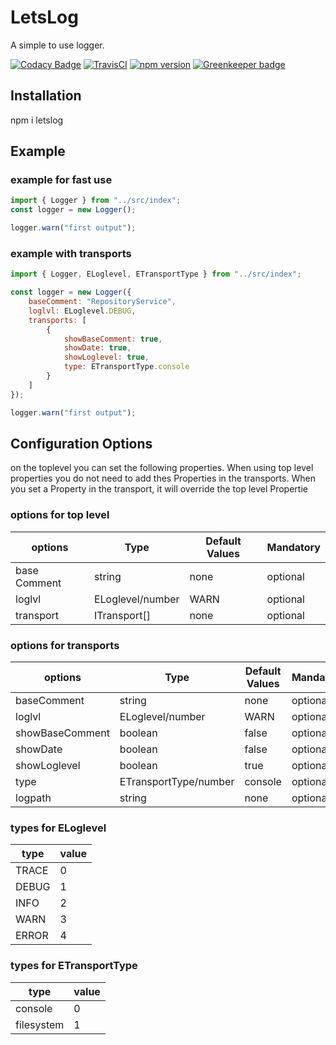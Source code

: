 # LetsLog

A simple to use logger.

[![Codacy Badge](https://api.codacy.com/project/badge/Grade/338f5ab29cdf45e09d655dd2e2c0d89b)](https://app.codacy.com/app/thomas_haenig/letslog?utm_source=github.com&utm_medium=referral&utm_content=tFury/letslog&utm_campaign=badger)
[![TravisCI](https://travis-ci.org/tFury/letslog.svg?branch=master)](https://travis-ci.org/tFury/letslog)
[![npm version](https://badge.fury.io/js/letslog.svg)](https://www.npmjs.com/package/letslog)
[![Greenkeeper badge](https://badges.greenkeeper.io/tFury/letslog.svg)](https://greenkeeper.io/)

## Installation
npm i letslog

## Example 

### example for fast use
```javascript
import { Logger } from "../src/index";
const logger = new Logger();

logger.warn("first output");
```

### example with transports
```javascript
import { Logger, ELoglevel, ETransportType } from "../src/index";

const logger = new Logger({
    baseComment: "RepositoryService",
    loglvl: ELoglevel.DEBUG,
    transports: [
        {
            showBaseComment: true,
            showDate: true,
            showLoglevel: true,
            type: ETransportType.console
        }
    ]
});

logger.warn("first output");
```

## Configuration Options
on the toplevel you can set the following properties. When using top level properties you do not need to add thes Properties in the transports. When you set a Property in the transport, it will override the top level Propertie

### options for top level


| options       | Type              | Default Values    | Mandatory     |
|---------------|-------------------|-------------------|---------------|
| base Comment  | string            | none              | optional      |
| loglvl        | ELoglevel/number  | WARN              | optional      |
| transport     | ITransport[]      | none              | optional      |

### options for transports

| options           | Type                  | Default Values    | Mandatory     |
|-------------------|-----------------------|-------------------|---------------|
| baseComment       | string                | none              | optional      |
| loglvl            | ELoglevel/number      | WARN              | optional      |
| showBaseComment   | boolean               | false             | optional      |
| showDate          | boolean               | false             | optional      |
| showLoglevel      | boolean               | true              | optional      |
| type              | ETransportType/number | console           | optional      |
| logpath           | string                | none              | optional      |

### types for ELoglevel

| type  | value |
|-------|-------|
| TRACE | 0     |
| DEBUG | 1     |
| INFO  | 2     |
| WARN  | 3     |
| ERROR | 4     |

### types for ETransportType

| type          | value |
|---------------|-------|
| console       | 0     |
| filesystem    | 1     |